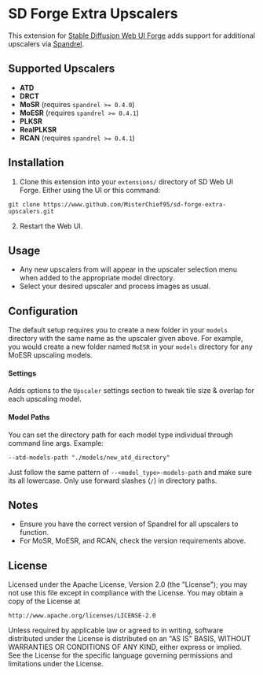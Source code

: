 # SD Forge Extra Upscalers

This extension for [Stable Diffusion Web UI Forge](https://github.com/lllyasviel/stable-diffusion-webui-forge) adds support for additional upscalers via [Spandrel](https://github.com/chaiNNer-org/spandrel).

## Supported Upscalers

- **ATD**
- **DRCT**
- **MoSR** (requires `spandrel >= 0.4.0`)
- **MoESR** (requires `spandrel >= 0.4.1`)
- **PLKSR**
- **RealPLKSR**
- **RCAN** (requires `spandrel >= 0.4.1`)

## Installation

1. Clone this extension into your `extensions/` directory of SD Web UI Forge. Either using the UI or this command:
```git
git clone https://www.github.com/MisterChief95/sd-forge-extra-upscalers.git
```
2. Restart the Web UI.

## Usage

- Any new upscalers from will appear in the upscaler selection menu when added to the appropriate model directory.
- Select your desired upscaler and process images as usual.

## Configuration

The default setup requires you to create a new folder in your `models` directory with the same name as the upscaler given above.
For example, you would create a new folder named `MoESR` in your `models` directory for any MoESR upscaling models.

#### Settings

Adds options to the `Upscaler` settings section to tweak tile size & overlap for each upscaling model.

#### Model Paths

You can set the directory path for each model type individual through command line args. Example:

```shell
--atd-models-path "./models/new_atd_directory"
```

Just follow the same pattern of `--<model_type>-models-path` and make sure its all lowercase. Only use forward slashes (`/`) in directory paths.

## Notes

- Ensure you have the correct version of Spandrel for all upscalers to function.
- For MoSR, MoESR, and RCAN, check the version requirements above.

## License

Licensed under the Apache License, Version 2.0 (the "License"); you may not use this file except in compliance with the License. You may obtain a copy of the License at

```
http://www.apache.org/licenses/LICENSE-2.0
```

Unless required by applicable law or agreed to in writing, software distributed under the License is distributed on an "AS IS" BASIS, WITHOUT WARRANTIES OR CONDITIONS OF ANY KIND, either express or implied. See the License for the specific language governing permissions and limitations under the License.
